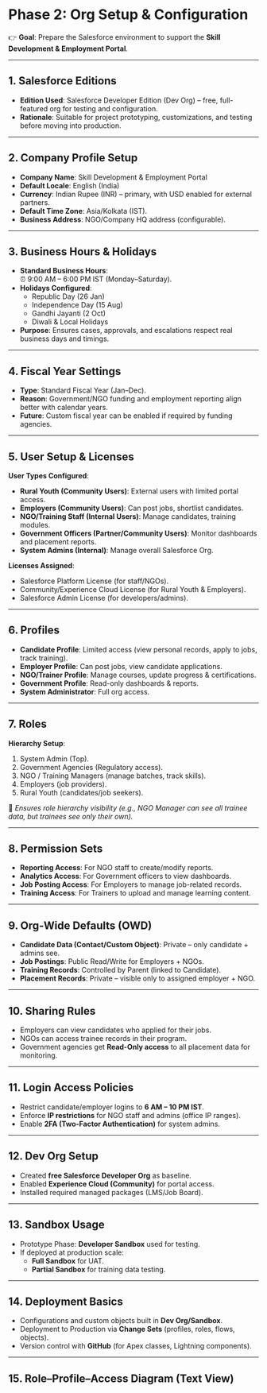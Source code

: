# Phase 2: Org Setup & Configuration

👉 **Goal**: Prepare the Salesforce environment to support the **Skill Development & Employment Portal**.

---

## 1. Salesforce Editions
- **Edition Used**: Salesforce Developer Edition (Dev Org) – free, full-featured org for testing and configuration.  
- **Rationale**: Suitable for project prototyping, customizations, and testing before moving into production.

---

## 2. Company Profile Setup
- **Company Name**: Skill Development & Employment Portal  
- **Default Locale**: English (India)  
- **Currency**: Indian Rupee (INR) – primary, with USD enabled for external partners.  
- **Default Time Zone**: Asia/Kolkata (IST).  
- **Business Address**: NGO/Company HQ address (configurable).  

---

## 3. Business Hours & Holidays
- **Standard Business Hours**:  
  ⏰ 9:00 AM – 6:00 PM IST (Monday–Saturday).  
- **Holidays Configured**:  
  - Republic Day (26 Jan)  
  - Independence Day (15 Aug)  
  - Gandhi Jayanti (2 Oct)  
  - Diwali & Local Holidays  
- **Purpose**: Ensures cases, approvals, and escalations respect real business days and timings.  

---

## 4. Fiscal Year Settings
- **Type**: Standard Fiscal Year (Jan–Dec).  
- **Reason**: Government/NGO funding and employment reporting align better with calendar years.  
- **Future**: Custom fiscal year can be enabled if required by funding agencies.  

---

## 5. User Setup & Licenses
**User Types Configured**:
- **Rural Youth (Community Users)**: External users with limited portal access.  
- **Employers (Community Users)**: Can post jobs, shortlist candidates.  
- **NGO/Training Staff (Internal Users)**: Manage candidates, training modules.  
- **Government Officers (Partner/Community Users)**: Monitor dashboards and placement reports.  
- **System Admins (Internal)**: Manage overall Salesforce Org.  

**Licenses Assigned**:
- Salesforce Platform License (for staff/NGOs).  
- Community/Experience Cloud License (for Rural Youth & Employers).  
- Salesforce Admin License (for developers/admins).  

---

## 6. Profiles
- **Candidate Profile**: Limited access (view personal records, apply to jobs, track training).  
- **Employer Profile**: Can post jobs, view candidate applications.  
- **NGO/Trainer Profile**: Manage courses, update progress & certifications.  
- **Government Profile**: Read-only dashboards & reports.  
- **System Administrator**: Full org access.  

---

## 7. Roles
**Hierarchy Setup**:
1. System Admin (Top).  
2. Government Agencies (Regulatory access).  
3. NGO / Training Managers (manage batches, track skills).  
4. Employers (job providers).  
5. Rural Youth (candidates/job seekers).  

📌 *Ensures role hierarchy visibility (e.g., NGO Manager can see all trainee data, but trainees see only their own).*  

---

## 8. Permission Sets
- **Reporting Access**: For NGO staff to create/modify reports.  
- **Analytics Access**: For Government officers to view dashboards.  
- **Job Posting Access**: For Employers to manage job-related records.  
- **Training Access**: For Trainers to upload and manage learning content.  

---

## 9. Org-Wide Defaults (OWD)
- **Candidate Data (Contact/Custom Object)**: Private – only candidate + admins see.  
- **Job Postings**: Public Read/Write for Employers + NGOs.  
- **Training Records**: Controlled by Parent (linked to Candidate).  
- **Placement Records**: Private – visible only to assigned employer + NGO.  

---

## 10. Sharing Rules
- Employers can view candidates who applied for their jobs.  
- NGOs can access trainee records in their program.  
- Government agencies get **Read-Only access** to all placement data for monitoring.  

---

## 11. Login Access Policies
- Restrict candidate/employer logins to **6 AM – 10 PM IST**.  
- Enforce **IP restrictions** for NGO staff and admins (office IP ranges).  
- Enable **2FA (Two-Factor Authentication)** for system admins.  

---

## 12. Dev Org Setup
- Created **free Salesforce Developer Org** as baseline.  
- Enabled **Experience Cloud (Community)** for portal access.  
- Installed required managed packages (LMS/Job Board).  

---

## 13. Sandbox Usage
- Prototype Phase: **Developer Sandbox** used for testing.  
- If deployed at production scale:  
  - **Full Sandbox** for UAT.  
  - **Partial Sandbox** for training data testing.  

---

## 14. Deployment Basics
- Configurations and custom objects built in **Dev Org/Sandbox**.  
- Deployment to Production via **Change Sets** (profiles, roles, flows, objects).  
- Version control with **GitHub** (for Apex classes, Lightning components).  

---

## 15. Role–Profile–Access Diagram (Text View)


